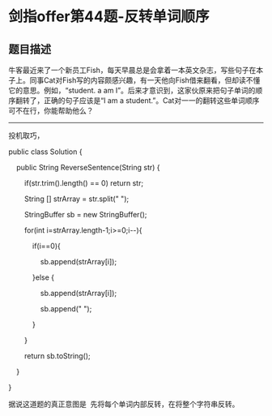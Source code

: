 # 剑指offer第44题-反转单词顺序

## 题目描述

牛客最近来了一个新员工Fish，每天早晨总是会拿着一本英文杂志，写些句子在本子上。同事Cat对Fish写的内容颇感兴趣，有一天他向Fish借来翻看，但却读不懂它的意思。例如，“student. a am I”。后来才意识到，这家伙原来把句子单词的顺序翻转了，正确的句子应该是“I am a student.”。Cat对一一的翻转这些单词顺序可不在行，你能帮助他么？

---

投机取巧，

public class Solution {

    public String ReverseSentence(String str) {

        if(str.trim().length() == 0) return str;

        String [] strArray = str.split(" ");

        StringBuffer sb = new StringBuffer();

        for(int i=strArray.length-1;i>=0;i--){

            if(i==0){

                sb.append(strArray[i]);

            }else {

                sb.append(strArray[i]);

                sb.append(" ");

            }

        }

        return sb.toString();

    }

}

据说这道题的真正意图是  先将每个单词内部反转，在将整个字符串反转。
